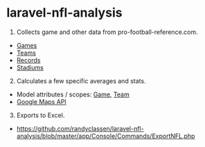 # laravel-nfl-analysis

1. Collects game and other data from pro-football-reference.com.

* [Games](https://github.com/randyclassen/laravel-nfl-analysis/blob/master/app/Console/Commands/CrawlGames.php)
* [Teams](https://github.com/randyclassen/laravel-nfl-analysis/blob/master/app/Console/Commands/CrawlTeams.php)
* [Records](https://github.com/randyclassen/laravel-nfl-analysis/blob/master/app/Console/Commands/CrawlRecords.php)
* [Stadiums](https://github.com/randyclassen/laravel-nfl-analysis/blob/master/app/Console/Commands/CrawlStadiums.php)

2. Calculates a few specific averages and stats.

* Model attributes / scopes: [Game](https://github.com/randyclassen/laravel-nfl-analysis/blob/master/app/Game.php), [Team](https://github.com/randyclassen/laravel-nfl-analysis/blob/master/app/Team.php)
* [Google Maps API](https://github.com/randyclassen/laravel-nfl-analysis/blob/master/app/Services/Distances.php)

3. Exports to Excel.
* https://github.com/randyclassen/laravel-nfl-analysis/blob/master/app/Console/Commands/ExportNFL.php
